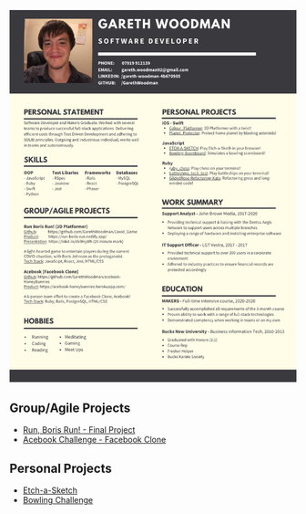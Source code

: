 ![](https://github.com/GarethWoodman/GitHub_CV/blob/master/gareth_woodman_cv.png)

## Group/Agile Projects
* [Run, Boris Run! - Final Project](https://run-boris-run.netlify.app/)
* [Acebook Challenge - Facebook Clone](https://acebook-honeybunnies.herokuapp.com/)

## Personal Projects
* [Etch-a-Sketch](https://garethwoodman.github.io/ETCH-A-SKETCH/)
* [Bowling Challenge](https://garethwoodman.github.io/bowling-challenge/)
